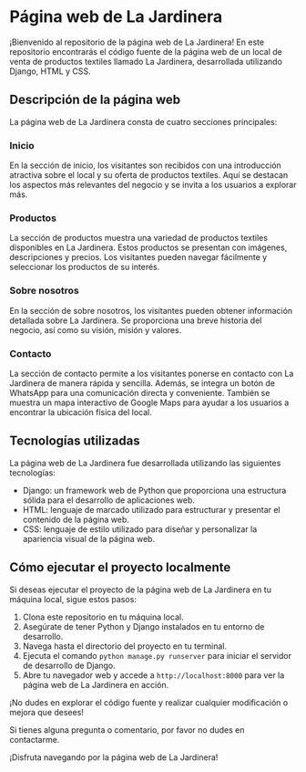 # Página web de La Jardinera

¡Bienvenido al repositorio de la página web de La Jardinera! En este repositorio encontrarás el código fuente de la página web de un local de venta de productos textiles llamado La Jardinera, desarrollada utilizando Django, HTML y CSS.

## Descripción de la página web

La página web de La Jardinera consta de cuatro secciones principales:

### Inicio
En la sección de inicio, los visitantes son recibidos con una introducción atractiva sobre el local y su oferta de productos textiles. Aquí se destacan los aspectos más relevantes del negocio y se invita a los usuarios a explorar más.

### Productos
La sección de productos muestra una variedad de productos textiles disponibles en La Jardinera. Estos productos se presentan con imágenes, descripciones y precios. Los visitantes pueden navegar fácilmente y seleccionar los productos de su interés.

### Sobre nosotros
En la sección de sobre nosotros, los visitantes pueden obtener información detallada sobre La Jardinera. Se proporciona una breve historia del negocio, así como su visión, misión y valores. 

### Contacto
La sección de contacto permite a los visitantes ponerse en contacto con La Jardinera de manera rápida y sencilla. Además, se integra un botón de WhatsApp para una comunicación directa y conveniente. También se muestra un mapa interactivo de Google Maps para ayudar a los usuarios a encontrar la ubicación física del local.

## Tecnologías utilizadas

La página web de La Jardinera fue desarrollada utilizando las siguientes tecnologías:

- Django: un framework web de Python que proporciona una estructura sólida para el desarrollo de aplicaciones web.
- HTML: lenguaje de marcado utilizado para estructurar y presentar el contenido de la página web.
- CSS: lenguaje de estilo utilizado para diseñar y personalizar la apariencia visual de la página web.

## Cómo ejecutar el proyecto localmente

Si deseas ejecutar el proyecto de la página web de La Jardinera en tu máquina local, sigue estos pasos:

1. Clona este repositorio en tu máquina local.
2. Asegúrate de tener Python y Django instalados en tu entorno de desarrollo.
3. Navega hasta el directorio del proyecto en tu terminal.
4. Ejecuta el comando `python manage.py runserver` para iniciar el servidor de desarrollo de Django.
5. Abre tu navegador web y accede a `http://localhost:8000` para ver la página web de La Jardinera en acción.

¡No dudes en explorar el código fuente y realizar cualquier modificación o mejora que desees!

Si tienes alguna pregunta o comentario, por favor no dudes en contactarme.

¡Disfruta navegando por la página web de La Jardinera!
